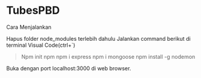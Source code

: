 # TubesPBD
Cara Menjalankan 

Hapus folder node_modules terlebih dahulu
Jalankan command berikut di terminal Visual Code(ctrl+`)
> Npm init
> npm npm i express
> npm i mongoose
> npm install -g nodemon

Buka dengan port localhost:3000 di web browser.
